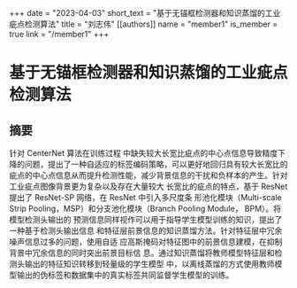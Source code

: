 +++
date = "2023-04-03"
short_text = "基于无锚框检测器和知识蒸馏的工业疵点检测算法"
title = "刘志伟"
[[authors]]
    name = "member1"
    is_member = true
    link = "/member1"
+++



# 基于无锚框检测器和知识蒸馏的工业疵点检测算法

## 摘要

针对 CenterNet 算法在训练过程 中缺失较大长宽比疵点的中心点信息导致精度下降的问题，提出了一种自适应的标签编码策略，可以更好地回归具有较大长宽比的疵点的中心点信息从而提升检测性能，减少背景信息的干扰和负样本的产生。针对工业疵点图像背景更为复杂以及存在大量较大 长宽比的疵点的特点，基于 ResNet 提出了 ResNet-SP 网络，在 ResNet 中引入多尺度条 形池化模块（Multi-scale Strip Pooling，MSP）和分支池化模块（Branch Pooling Module， BPM）。将模型检测头输出的 预测信息同样视作可以用于指导学生模型训练的知识，提出了一种基于检测头输出信息 和特征层前景信息的知识蒸馏方法。针对特征层中冗余噪声信息过多的问题，使用自适 应高斯掩码对特征图中的前景信息建模，在抑制背景中冗余信息的同时突出前景目标信 息。通过知识蒸馏将教师模型特征层和检测头输出的特征知识转移到轻量级的学生模型 中，以离线蒸馏的方式使用教师模型输出的伪标签和数据集中的真实标签共同监督学生模型的训练。
